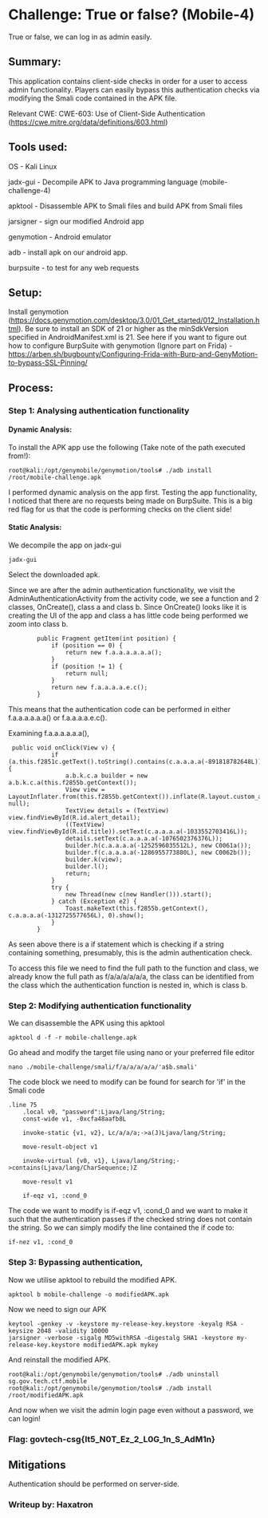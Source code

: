 # Challenge: True or false? (Mobile-4)
True or false, we can log in as admin easily.

## Summary:
This application contains client-side checks in order for a user to access admin functionality. Players can easily bypass this authentication checks via modifying the Smali code contained in the APK file.

Relevant CWE:
CWE-603: Use of Client-Side Authentication (https://cwe.mitre.org/data/definitions/603.html)

## Tools used:
OS - Kali Linux

jadx-gui - Decompile APK to Java programming language (mobile-challenge-4)

apktool - Disassemble APK to Smali files and build APK from Smali files

jarsigner - sign our modified Android app

genymotion - Android emulator

adb - install apk on our android app.

burpsuite - to test for any web requests

## Setup:
Install genymotion (https://docs.genymotion.com/desktop/3.0/01_Get_started/012_Installation.html). Be sure to install an SDK of 21 or higher as the minSdkVersion specified in AndroidManifest.xml is 21.
See here if you want to figure out how to configure BurpSuite with genymotion (Ignore part on Frida) - https://arben.sh/bugbounty/Configuring-Frida-with-Burp-and-GenyMotion-to-bypass-SSL-Pinning/

## Process:
### Step 1: Analysing authentication functionality
#### Dynamic Analysis:
To install the APK app use the following (Take note of the path executed from!):
``````
root@kali:/opt/genymobile/genymotion/tools# ./adb install /root/mobile-challenge.apk
``````
I performed dynamic analysis on the app first. Testing the app functionality, I noticed that there are no requests being made on BurpSuite. This is a big red flag for us that the code is performing checks on the client side!

#### Static Analysis:
We decompile the app on jadx-gui
``````
jadx-gui
``````
Select the downloaded apk.

Since we are after the admin authentication functionality, we visit the AdminAuthenticationActivity from the activity code, we see a function and 2 classes, OnCreate(), class a and class b. Since OnCreate() looks like it is creating the UI of the app and class a has little code being performed we zoom into class b. 
``````
        public Fragment getItem(int position) {
            if (position == 0) {
                return new f.a.a.a.a.a.a();
            }
            if (position != 1) {
                return null;
            }
            return new f.a.a.a.a.e.c();
        }
``````
This means that the authentication code can be performed in either f.a.a.a.a.a.a() or f.a.a.a.a.e.c().

Examining f.a.a.a.a.a.a(),
``````
 public void onClick(View v) {
            if (a.this.f2851c.getText().toString().contains(c.a.a.a.a(-891818782648L))) {
                a.b.k.c.a builder = new a.b.k.c.a(this.f2855b.getContext());
                View view = LayoutInflater.from(this.f2855b.getContext()).inflate(R.layout.custom_alert, null);
                TextView details = (TextView) view.findViewById(R.id.alert_detail);
                ((TextView) view.findViewById(R.id.title)).setText(c.a.a.a.a(-1033552703416L));
                details.setText(c.a.a.a.a(-1076502376376L));
                builder.h(c.a.a.a.a(-1252596035512L), new C0061a());
                builder.f(c.a.a.a.a(-1286955773880L), new C0062b());
                builder.k(view);
                builder.l();
                return;
            }
            try {
                new Thread(new c(new Handler())).start();
            } catch (Exception e2) {
                Toast.makeText(this.f2855b.getContext(), c.a.a.a.a(-1312725577656L), 0).show();
            }
        }
``````
As seen above there is a if statement which is checking if a string containing something, presumably, this is the admin authentication check.

To access this file we need to find the full path to the function and class, we already know the full path as f/a/a/a/a/a/a, the class can be identified from the class which the authentication function is nested in, which is class b.

### Step 2: Modifying authentication functionality
We can disassemble the APK using this apktool
``````
apktool d -f -r mobile-challenge.apk
``````
Go ahead and modify the target file using nano or your preferred file editor
``````
nano ./mobile-challenge/smali/f/a/a/a/a/a/'a$b.smali'
``````

The code block we need to modify can be found for search for 'if' in the Smali code
``````
.line 75
    .local v0, "password":Ljava/lang/String;
    const-wide v1, -0xcfa48aafb8L

    invoke-static {v1, v2}, Lc/a/a/a;->a(J)Ljava/lang/String;

    move-result-object v1

    invoke-virtual {v0, v1}, Ljava/lang/String;->contains(Ljava/lang/CharSequence;)Z

    move-result v1

    if-eqz v1, :cond_0
``````

The code we want to modify is if-eqz v1, :cond_0 and we want to make it such that the authentication passes if the checked string does not contain the string. So we can simply modify the line contained the if code to:
``````
if-nez v1, :cond_0
``````
### Step 3: Bypassing authentication,
Now we utilise apktool to rebuild the modified APK.
``````
apktool b mobile-challenge -o modifiedAPK.apk
``````
Now we need to sign our APK
``````
keytool -genkey -v -keystore my-release-key.keystore -keyalg RSA -keysize 2048 -validity 10000
jarsigner -verbose -sigalg MD5withRSA -digestalg SHA1 -keystore my-release-key.keystore modifiedAPK.apk mykey
``````
And reinstall the modified APK.
``````
root@kali:/opt/genymobile/genymotion/tools# ./adb uninstall sg.gov.tech.ctf.mobile
root@kali:/opt/genymobile/genymotion/tools# ./adb install /root/modifiedAPK.apk
``````
And now when we visit the admin login page even without a password, we can login!

### Flag: govtech-csg{It5_N0T_Ez_2_L0G_1n_S_AdM1n}

## Mitigations
Authentication should be performed on server-side. 

### Writeup by: Haxatron
